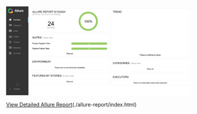 ![Allure Report Overview](allure-results/img.png)

[View Detailed Allure Report](./allure-report/index.html)(./allure-report/index.html)